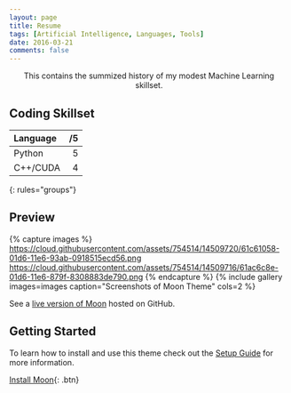 ```yaml
---
layout: page
title: Resume
tags: [Artificial Intelligence, Languages, Tools]
date: 2016-03-21
comments: false
---
```

    
<center> This contains the summized history of my modest Machine Learning skillset. </center>

## Coding Skillset
| Language | /5    |
| :-----   | ----: |    
| Python   |  5    |
| C++/CUDA |  4    |
{: rules="groups"}

## Preview

{% capture images %}
    https://cloud.githubusercontent.com/assets/754514/14509720/61c61058-01d6-11e6-93ab-0918515ecd56.png
    https://cloud.githubusercontent.com/assets/754514/14509716/61ac6c8e-01d6-11e6-879f-8308883de790.png
{% endcapture %}
{% include gallery images=images caption="Screenshots of Moon Theme" cols=2 %}

See a [live version of Moon](http://taylantatli.github.io/Moon) hosted on GitHub.

## Getting Started

To learn how to install and use this theme check out the [Setup Guide](http://taylantatli.me/Moon/moon-theme/) for more information.
      
[Install Moon](https://github.com/TaylanTatli/Moon){: .btn}
